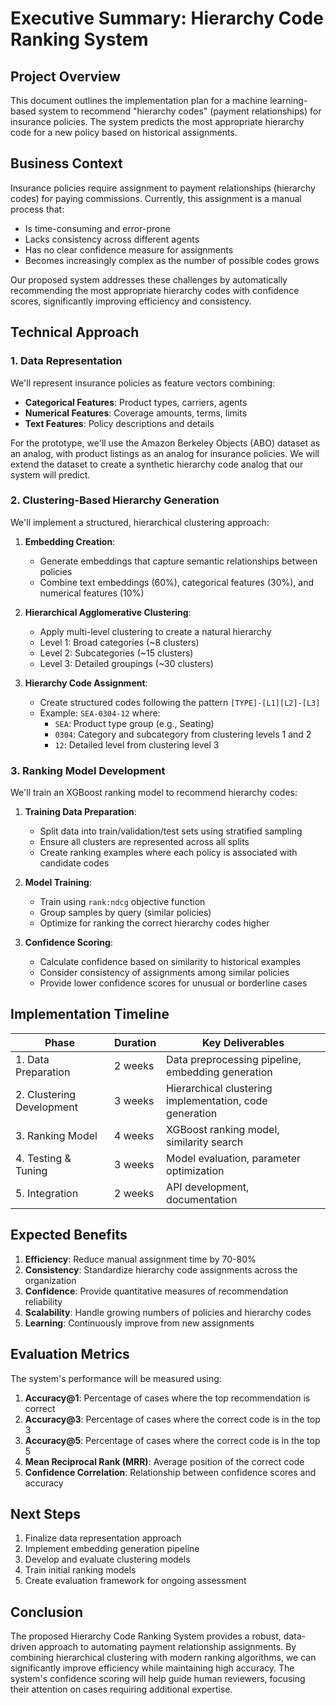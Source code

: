 # Executive Summary: Hierarchy Code Ranking System

## Project Overview

This document outlines the implementation plan for a machine learning-based system to recommend "hierarchy codes" (payment relationships) for insurance policies. The system predicts the most appropriate hierarchy code for a new policy based on historical assignments.

## Business Context

Insurance policies require assignment to payment relationships (hierarchy codes) for paying commissions. Currently, this assignment is a manual process that:

- Is time-consuming and error-prone
- Lacks consistency across different agents
- Has no clear confidence measure for assignments
- Becomes increasingly complex as the number of possible codes grows

Our proposed system addresses these challenges by automatically recommending the most appropriate hierarchy codes with confidence scores, significantly improving efficiency and consistency.

## Technical Approach

### 1. Data Representation

We'll represent insurance policies as feature vectors combining:

- **Categorical Features**: Product types, carriers, agents
- **Numerical Features**: Coverage amounts, terms, limits
- **Text Features**: Policy descriptions and details

For the prototype, we'll use the Amazon Berkeley Objects (ABO) dataset as an analog, with product listings as an analog for insurance policies. We will extend the dataset to create a synthetic hierarchy code analog that our system will predict.

### 2. Clustering-Based Hierarchy Generation

We'll implement a structured, hierarchical clustering approach:

1. **Embedding Creation**:

   - Generate embeddings that capture semantic relationships between policies
   - Combine text embeddings (60%), categorical features (30%), and numerical features (10%)

2. **Hierarchical Agglomerative Clustering**:

   - Apply multi-level clustering to create a natural hierarchy
   - Level 1: Broad categories (~8 clusters)
   - Level 2: Subcategories (~15 clusters)
   - Level 3: Detailed groupings (~30 clusters)

3. **Hierarchy Code Assignment**:
   - Create structured codes following the pattern `[TYPE]-[L1][L2]-[L3]`
   - Example: `SEA-0304-12` where:
     - `SEA`: Product type group (e.g., Seating)
     - `0304`: Category and subcategory from clustering levels 1 and 2
     - `12`: Detailed level from clustering level 3

### 3. Ranking Model Development

We'll train an XGBoost ranking model to recommend hierarchy codes:

1. **Training Data Preparation**:

   - Split data into train/validation/test sets using stratified sampling
   - Ensure all clusters are represented across all splits
   - Create ranking examples where each policy is associated with candidate codes

2. **Model Training**:

   - Train using `rank:ndcg` objective function
   - Group samples by query (similar policies)
   - Optimize for ranking the correct hierarchy codes higher

3. **Confidence Scoring**:
   - Calculate confidence based on similarity to historical examples
   - Consider consistency of assignments among similar policies
   - Provide lower confidence scores for unusual or borderline cases

## Implementation Timeline

| Phase                     | Duration | Key Deliverables                                        |
| ------------------------- | -------- | ------------------------------------------------------- |
| 1. Data Preparation       | 2 weeks  | Data preprocessing pipeline, embedding generation       |
| 2. Clustering Development | 3 weeks  | Hierarchical clustering implementation, code generation |
| 3. Ranking Model          | 4 weeks  | XGBoost ranking model, similarity search                |
| 4. Testing & Tuning       | 3 weeks  | Model evaluation, parameter optimization                |
| 5. Integration            | 2 weeks  | API development, documentation                          |

## Expected Benefits

1. **Efficiency**: Reduce manual assignment time by 70-80%
2. **Consistency**: Standardize hierarchy code assignments across the organization
3. **Confidence**: Provide quantitative measures of recommendation reliability
4. **Scalability**: Handle growing numbers of policies and hierarchy codes
5. **Learning**: Continuously improve from new assignments

## Evaluation Metrics

The system's performance will be measured using:

1. **Accuracy@1**: Percentage of cases where the top recommendation is correct
2. **Accuracy@3**: Percentage of cases where the correct code is in the top 3
3. **Accuracy@5**: Percentage of cases where the correct code is in the top 5
4. **Mean Reciprocal Rank (MRR)**: Average position of the correct code
5. **Confidence Correlation**: Relationship between confidence scores and accuracy

## Next Steps

1. Finalize data representation approach
2. Implement embedding generation pipeline
3. Develop and evaluate clustering models
4. Train initial ranking models
5. Create evaluation framework for ongoing assessment

## Conclusion

The proposed Hierarchy Code Ranking System provides a robust, data-driven approach to automating payment relationship assignments. By combining hierarchical clustering with modern ranking algorithms, we can significantly improve efficiency while maintaining high accuracy. The system's confidence scoring will help guide human reviewers, focusing their attention on cases requiring additional expertise.
